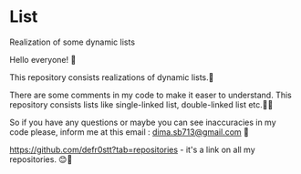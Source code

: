 # List
Realization of some dynamic lists

Hello everyone! 👋

This repository consists realizations of dynamic lists.🧾

There are some comments in my code to make it easer to understand. 
This repository consists lists like single-linked list, double-linked list etc.📑🔫 

So if you have any questions or maybe you can see inaccuracies in my code please, inform me at this email : dima.sb713@gmail.com 📧

https://github.com/defr0stt?tab=repositories - it's a link on all my repositories. 😊👀
